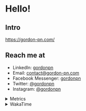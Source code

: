 # Hello!

## Intro

<https://gordon-pn.com/>

## Reach me at

- LinkedIn: [gordonpn](https://www.linkedin.com/in/gordonpn/)
- Email: [contact@gordon-pn.com](mailto:contact@gordon-pn.com)
- Facebook Messenger: [gordonpn](https://www.messenger.com/t/Gordonpn)
- Twitter: [@gordonpn](https://twitter.com/Gordonpn)
- Instagram: [@gordonpn](https://www.instagram.com/gordonpn/)

<details>
  <summary>Metrics</summary>

  <img align="center" src="https://github.com/gordonpn/gordonpn/blob/master/github-metrics.svg" alt="GitHub Metrics">

</details>

<details>
  <summary>WakaTime</summary>

  <!--START_SECTION:waka-->
📊 **This Week I Spent My Time On** 

```text
💬 Programming Languages: 
Java                     19 hrs 35 mins      ██████████████████████░░░   88.79 % 
Vim Script               55 mins             █░░░░░░░░░░░░░░░░░░░░░░░░   04.21 % 
XML                      38 mins             █░░░░░░░░░░░░░░░░░░░░░░░░   02.92 % 
Makefile                 22 mins             ░░░░░░░░░░░░░░░░░░░░░░░░░   01.71 % 
Other                    17 mins             ░░░░░░░░░░░░░░░░░░░░░░░░░   01.34 % 

🔥 Editors: 
IntelliJ IDEA            20 hrs 50 mins      ████████████████████████░   94.45 % 
VS Code                  1 hr 13 mins        █░░░░░░░░░░░░░░░░░░░░░░░░   05.55 % 
```


 Last Updated on 10/01/2025 16:26:48 UTC
<!--END_SECTION:waka-->
</details>
